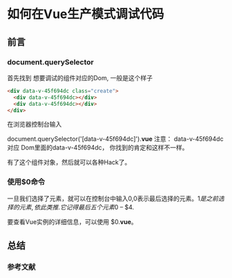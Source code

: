 # 如何在Vue生产模式调试代码

## 前言

### document.querySelector

首先找到 想要调试的组件对应的Dom, 一般是这个样子

```html
<div data-v-45f694dc class="create">
  <div data-v-45f694dc></div>
  <div data-v-45f694dc></div>
</div>
```

在浏览器控制台输入

document.querySelector('[data-v-45f694dc]').__vue__
注意： data-v-45f694dc 对应 Dom里面的data-v-45f694dc， 你找到的肯定和这样不一样。

有了这个组件对象，然后就可以各种Hack了。

### 使用$0命令

一旦我们选择了元素，就可以在控制台中输入$0,$0表示最后选择的元素。$1是之前选择的元素,依此类推.它记得最后五个元素$0 – $4.

要查看Vue实例的详细信息，可以使用 $0.__vue__。

## 总结

### 参考文献

